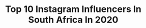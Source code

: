 ---
title: Top 10 Instagram Influencers In South Africa In 2020
description: >-
  Find top Instagram influencers in South Africa in 2020. Most popular hashtags: #workout #fitness #africa #hairstyle.
platform: Instagram
profiles:
  - username: "berinakadric"
    fullname: >-
      Berina  🌙  poet ∽ writer
    location: "South Africa"
    followers: 12612
    engagement: 1456
    commentsToLikes: 0.075497
    avatar: "https://scontent-ams4-1.cdninstagram.com/v/t51.2885-19/s320x320/89648604_641095263341111_7295214196654866432_n.jpg?_nc_ht=scontent-ams4-1.cdninstagram.com&_nc_ohc=yN1tf548njgAX8Wkvze&oh=720dcbac9a9ed1ddfacc2d3e0e431d55&oe=5EBAA800"
    verified: false
    hashtags: "#genderviolence, #enoughisenough"
  - username: "kylieshanay"
    fullname: >-
      𝐊𝐘𝐋𝐈𝐄 𝐒𝐇𝐀𝐍𝐀𝐘 | 𝐁𝐄𝐀𝐔𝐓𝐘 🤍
    location: "South Africa"
    followers: 6979
    engagement: 1922
    commentsToLikes: 0.760394
    avatar: "https://scontent-ams4-1.cdninstagram.com/v/t51.2885-19/s320x320/71695519_480511356153272_3614329775469887488_n.jpg?_nc_ht=scontent-ams4-1.cdninstagram.com&_nc_ohc=Vxi3cPxW7DQAX9IKmCx&oh=90609681e4c47e338a0231fbe3a702dd&oe=5EB91091"
    verified: false
    hashtags: "#loveguess, #maybelline, #maybellinemasterbronze, #proudsouthafrican"
  - username: "jeffzimbris"
    fullname: >-
      J E F F  Z I M B R I S  🔹
    location: "South Africa"
    followers: 56771
    engagement: 862
    commentsToLikes: 0.042193
    avatar: "https://scontent-ams4-1.cdninstagram.com/v/t51.2885-19/s320x320/70545050_381840729366653_1158595981038583808_n.jpg?_nc_ht=scontent-ams4-1.cdninstagram.com&_nc_ohc=86hGr9pzvqEAX-1EEbR&oh=5e7f1b73c3e3d4f40ac924b10ae0dbe3&oe=5EBA49ED"
    verified: false
    hashtags: "#legsday, #happy, #cliftonbeach, #doglover"
  - username: "moolattemusic"
    fullname: >-
      Moo Latte
    location: "South Africa"
    followers: 8831
    engagement: 1230
    commentsToLikes: 0.211702
    avatar: "https://scontent-amt2-1.cdninstagram.com/v/t51.2885-19/s320x320/81388216_2690989280997693_6409061511758610432_n.jpg?_nc_ht=scontent-amt2-1.cdninstagram.com&_nc_ohc=AsqcbIFEOKAAX-wIvrz&oh=546c137a0001663eb57c3ae9127f3db7&oe=5EBB16FA"
    verified: false
    hashtags: "#beatsforlease, #instrumentalbeats, #ableton, #workaholic"
  - username: "tamzinthomas_"
    fullname: >-
      All Things Curly
    location: "South Africa"
    followers: 7758
    engagement: 1245
    commentsToLikes: 0.158222
    avatar: "https://scontent-amt2-1.cdninstagram.com/v/t51.2885-19/s320x320/67187476_403601943610729_6704469628665462784_n.jpg?_nc_ht=scontent-amt2-1.cdninstagram.com&_nc_ohc=EZzkD7syUgcAX9jhfDS&oh=1c18126f27f124e501596461c3c523d1&oe=5EBA8374"
    verified: false
    hashtags: "#hairstyles, #timesquareza, #quarantine, #naturalhairdoescare"
  - username: "clari.dance"
    fullname: >-
      Clari Lehmkuhl
    location: "South Africa"
    followers: 5921
    engagement: 1330
    commentsToLikes: 0.098223
    avatar: "https://scontent-amt2-1.cdninstagram.com/v/t51.2885-19/s320x320/66158290_480332066058615_6043184075424923648_n.jpg?_nc_ht=scontent-amt2-1.cdninstagram.com&_nc_ohc=7V9fQZ-uQgwAX-ml74u&oh=456ad1be164eb1dab3d2d23a20df1a08&oe=5EABE27C"
    verified: false
    hashtags: "#sindromeddowns, #dancefitness, #cov, #besafe"
  - username: "mialerouxx"
    fullname: >-
      M I A  L U C I A 🐉
    location: "South Africa"
    followers: 20584
    engagement: 805
    commentsToLikes: 0.070553
    avatar: "https://scontent-lht6-1.cdninstagram.com/v/t51.2885-19/s320x320/90210986_204979430842499_6214375110996918272_n.jpg?_nc_ht=scontent-lht6-1.cdninstagram.com&_nc_ohc=m6gZDI_cvEYAX9Rfc6O&oh=54b7bdf224bfc4dd69c5b3a5a7644e27&oe=5EBA2AE1"
    verified: false
    hashtags: "#angelenergy, #normalisboring, #thelightofamillionstars, #workinglife"
  - username: "crimson__kitten"
    fullname: >-
      Andy 🐾
    location: "South Africa"
    followers: 8643
    engagement: 1163
    commentsToLikes: 0.072982
    avatar: "https://scontent-lht6-1.cdninstagram.com/v/t51.2885-19/s320x320/92405991_214720556448556_4692247046415974400_n.jpg?_nc_ht=scontent-lht6-1.cdninstagram.com&_nc_ohc=aICX7moNgJEAX8PrzIL&oh=b5ce8dce809f23632e833ae1cc6ff9ef&oe=5EB8A775"
    verified: false
    hashtags: "#bnwphotography, #monoart, #superbikesparadise, #superbike"
  - username: "marielmypictures"
    fullname: >-
      M A R I E  L I N E
    location: "South Africa"
    followers: 11421
    engagement: 1028
    commentsToLikes: 0.079966
    avatar: "https://scontent-lhr8-1.cdninstagram.com/v/t51.2885-19/s320x320/84353765_645926116237375_2025462759537246208_n.jpg?_nc_ht=scontent-lhr8-1.cdninstagram.com&_nc_ohc=DNLzeswW0jAAX9p_v-d&oh=bf951f2287134c644b47e678efa760b2&oe=5EBC4995"
    verified: false
    hashtags: "#socialsteeze, #mytravelgram, #safari, #africanlodge"
  - username: "kholo_montsi"
    fullname: >-
      Kholo Montsi
    location: "South Africa"
    followers: 3760
    engagement: 2518
    commentsToLikes: 0.094885
    avatar: "https://scontent-lhr8-1.cdninstagram.com/v/t51.2885-19/s320x320/88940204_761463194382278_8094103385298436096_n.jpg?_nc_ht=scontent-lhr8-1.cdninstagram.com&_nc_ohc=rP8UBH4jsEIAX-rg1cU&oh=9072ea7324451a19f0bea4a660f2e409&oe=5EB888EC"
    verified: false
    hashtags: "#top25, #dololo, #kykhier, #target"
cities:
  - name: Capetown
    link: /instagram/south-africa/capetown
  - name: Durban
    link: /instagram/south-africa/durban
---